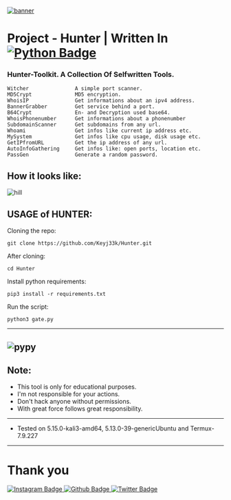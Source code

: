 <a href="https://github.com/Keyj33k/Hunter/archive/refs/heads/main.zip"><img src="https://github.com/Keyj33k/profiles/blob/main/profile/Hunte.png?raw=true" alt="banner"/></a>

# Project - Hunter | Written In <a href="https://www.python.org/"><img src="https://img.shields.io/badge/python-3670A0?style=for-the-badge&logo=python&logoColor=ffdd54" alt="Python Badge"/></a>

### Hunter-Toolkit. A Collection Of Selfwritten Tools.
```
Witcher               A simple port scanner.
MD5Crypt              MD5 encryption.
WhoisIP               Get informations about an ipv4 address.
BannerGrabber         Get service behind a port.
B64Crypt              En- and Decryption used base64.
WhoisPhonenumber      Get informations about a phonenumber
SubdomainScanner      Get subdomains from any url.
Whoami                Get infos like current ip address etc.
MySystem              Get infos like cpu usage, disk usage etc.
GetIPfromURL          Get the ip address of any url.
AutoInfoGathering     Get infos like: open ports, location etc.
PassGen               Generate a random password.
```
## How it looks like:
![hill](https://github.com/Keyj33k/profiles/blob/main/profile/hunterscsh.png?raw=true)

USAGE of HUNTER:
-------------------------------------------------------------------

Cloning the repo:
```
git clone https://github.com/Keyj33k/Hunter.git
```
After cloning:
```
cd Hunter
```
Install python requirements:
```
pip3 install -r requirements.txt
```
Run the script:
```
python3 gate.py
```
---
![pypy](https://raw.githubusercontent.com/Keyj33k/profiles/main/profile/pypy.jpeg)
---
Note:
--------------------------
- This tool is only for educational purposes. 
- I'm not responsible for your actions. 
- Don't hack anyone without permissions.
- With great force follows great responsibility.

---
  
- Tested on 5.15.0-kali3-amd64, 5.13.0-39-genericUbuntu and Termux-7.9.227
  
---

# Thank you
<div id="badges">
  <a href="https://www.instagram.com/keyjeek/">
    <img src="https://img.shields.io/badge/instagram-%23E4405F.svg?style=for-the-badge&logo=Instagram&logoColor=white" alt="Instagram Badge"/>
  </a>
  <a href="https://github.com/Keyj33k">
    <img src="https://img.shields.io/badge/github-%23121011.svg?style=for-the-badge&logo=github&logoColor=white" alt="Github Badge"/>
  </a>
  <a href="https://twitter.com/keyjeek">
    <img src="https://img.shields.io/badge/Twitter-blue?style=for-the-badge&logo=twitter&logoColor=white" alt="Twitter Badge"/>
  </a>
</div>

